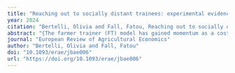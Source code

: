 ```yaml
---
title: "Reaching out to socially distant trainees: experimental evidence from variations on the standard farmer trainer system"
year: 2024
citation: "Bertelli, Olivia and Fall, Fatou, Reaching out to socially distant trainees: experimental evidence from variations on the standard farmer trainer system, European Review of Agricultural Economics, 2024"
abstract: "{The farmer trainer (FT) model has gained momentum as a cost-effective alternative to traditional agricultural extension systems. However, there may be friction in the transmission of information, whereby farmers closer to the FT may benefit more than socially distant farmers. This study explores whether variations on the standard FT model facilitate the diffusion of information outside the FT’s pre-existing social network. On top of a standard FT training, a sub-sample of voluntary FTs in rural Uganda was randomly assigned to receive (i) vouchers for accessing professional extension agents, (ii) a signpost advertising the trainer services or (iii) further training aimed at tailoring the training to the specific needs of the trainees. The results show that the FTs assigned these treatment variations trained more farmers, a larger proportion of whom belonged to the FT’s own close circle. The FTs who received vouchers were the only ones to reach out to more socially distant farmers and were also those who organized the most training sessions. We show that these effects are independent of any FT prominence in the village. Nevertheless, further evidence suggests exercising caution regarding the presence of friction in the transmission of knowledge, since knowledge and technology adoption appear to increase only among farmers closely connected to the FT.}"
journal: "European Review of Agricultural Economics"
author: "Bertelli, Olivia and Fall, Fatou"
doi: "10.1093/erae/jbae006"
url: "https://doi.org/10.1093/erae/jbae006"
---
```

